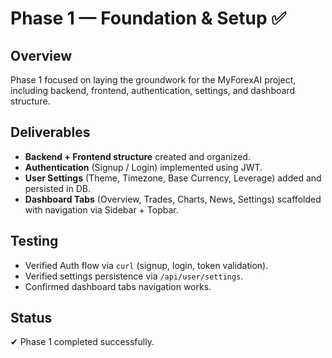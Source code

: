 # Phase 1 — Foundation & Setup ✅

## Overview
Phase 1 focused on laying the groundwork for the MyForexAI project, including backend, frontend, authentication, settings, and dashboard structure.

## Deliverables
- **Backend + Frontend structure** created and organized.
- **Authentication** (Signup / Login) implemented using JWT.
- **User Settings** (Theme, Timezone, Base Currency, Leverage) added and persisted in DB.
- **Dashboard Tabs** (Overview, Trades, Charts, News, Settings) scaffolded with navigation via Sidebar + Topbar.

## Testing
- Verified Auth flow via `curl` (signup, login, token validation).
- Verified settings persistence via `/api/user/settings`.
- Confirmed dashboard tabs navigation works.

## Status
✔ Phase 1 completed successfully.  

